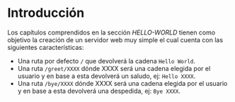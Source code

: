 # Introducción

Los capítulos comprendidos en la sección *HELLO-WORLD* tienen como objetivo la creación de un servidor web muy simple el cual cuenta con las siguientes características:

- Una ruta por defecto `/` que devolverá la cadena `Hello World`.
- Una ruta `/greet/XXXX`  dónde XXXX será una cadena elegida por el usuario y en base a esta devolverá un saludo, ej: `Hello XXXX`.
- Una ruta `/bye/XXXX`  dónde XXXX será una cadena elegida por el usuario y en base a esta devolverá una despedida, ej: `Bye XXXX`.
